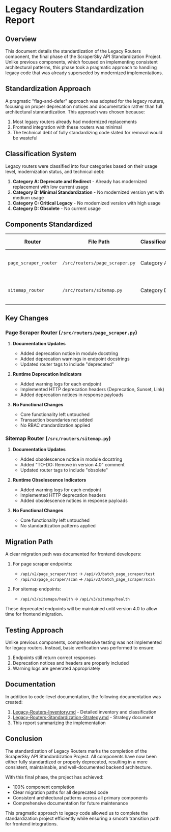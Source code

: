 # Legacy Routers Standardization Report

## Overview

This document details the standardization of the Legacy Routers component, the final phase of the ScraperSky API Standardization Project. Unlike previous components, which focused on implementing consistent architectural patterns, this phase took a pragmatic approach to handling legacy code that was already superseded by modernized implementations.

## Standardization Approach

A pragmatic "flag-and-defer" approach was adopted for the legacy routers, focusing on proper deprecation notices and documentation rather than full architectural standardization. This approach was chosen because:

1. Most legacy routers already had modernized replacements
2. Frontend integration with these routers was minimal
3. The technical debt of fully standardizing code slated for removal would be wasteful

## Classification System

Legacy routers were classified into four categories based on their usage level, modernization status, and technical debt:

1. **Category A: Deprecate and Redirect** - Already has modernized replacement with low current usage
2. **Category B: Minimal Standardization** - No modernized version yet with medium usage
3. **Category C: Critical Legacy** - No modernized version with high usage
4. **Category D: Obsolete** - No current usage

## Components Standardized

| Router | File Path | Classification | Implementation Approach |
|--------|-----------|----------------|------------------------|
| `page_scraper_router` | `/src/routers/page_scraper.py` | Category A | Deprecation notices, warning logs, HTTP headers |
| `sitemap_router` | `/src/routers/sitemap.py` | Category D | Obsolescence notices, warning logs, HTTP headers |

## Key Changes

### Page Scraper Router (`/src/routers/page_scraper.py`)

1. **Documentation Updates**
   - Added deprecation notice in module docstring
   - Added deprecation warnings in endpoint docstrings
   - Updated router tags to include "deprecated"

2. **Runtime Deprecation Indicators**
   - Added warning logs for each endpoint
   - Implemented HTTP deprecation headers (Deprecation, Sunset, Link)
   - Added deprecation notices in response payloads

3. **No Functional Changes**
   - Core functionality left untouched
   - Transaction boundaries not added
   - No RBAC standardization applied

### Sitemap Router (`/src/routers/sitemap.py`)

1. **Documentation Updates**
   - Added obsolescence notice in module docstring
   - Added "TO-DO: Remove in version 4.0" comment
   - Updated router tags to include "obsolete"

2. **Runtime Obsolescence Indicators**
   - Added warning logs for each endpoint
   - Implemented HTTP deprecation headers
   - Added obsolescence notices in response payloads

3. **No Functional Changes**
   - Core functionality left untouched
   - No standardization patterns applied

## Migration Path

A clear migration path was documented for frontend developers:

1. For page scraper endpoints:
   - `/api/v2/page_scraper/test` → `/api/v3/batch_page_scraper/test`
   - `/api/v2/page_scraper/scan` → `/api/v3/batch_page_scraper/scan`

2. For sitemap endpoints:
   - `/api/v3/sitemaps/health` → `/api/v3/sitemap/health`

These deprecated endpoints will be maintained until version 4.0 to allow time for frontend migration.

## Testing Approach

Unlike previous components, comprehensive testing was not implemented for legacy routers. Instead, basic verification was performed to ensure:

1. Endpoints still return correct responses
2. Deprecation notices and headers are properly included
3. Warning logs are generated appropriately

## Documentation

In addition to code-level documentation, the following documentation was created:

1. [Legacy-Routers-Inventory.md](Legacy-Routers-Inventory.md) - Detailed inventory and classification
2. [Legacy-Routers-Standardization-Strategy.md](Legacy-Routers-Standardization-Strategy.md) - Strategy document
3. This report summarizing the implementation

## Conclusion

The standardization of Legacy Routers marks the completion of the ScraperSky API Standardization Project. All components have now been either fully standardized or properly deprecated, resulting in a more consistent, maintainable, and well-documented backend architecture.

With this final phase, the project has achieved:
- 100% component completion
- Clear migration paths for all deprecated code
- Consistent architectural patterns across all primary components
- Comprehensive documentation for future maintenance

This pragmatic approach to legacy code allowed us to complete the standardization project efficiently while ensuring a smooth transition path for frontend integrations.
